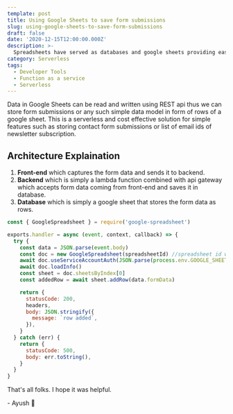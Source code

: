 ```yaml
---
template: post
title: Using Google Sheets to save form submissions
slug: using-google-sheets-to-save-form-submissions
draft: false
date: '2020-12-15T12:00:00.000Z'
description: >-
  Spreadsheets have served as databases and google sheets providing easy to use api can help us in saving any form submission data in it...
category: Serverless
tags:
  - Developer Tools
  - Function as a service
  - Serverless
---
```


Data in Google Sheets can be read and written using REST api thus we can store form submissions or any such simple data model in form of rows of a google sheet.
This is a serverless and cost effective solution for simple features such as storing contact form submissions or list of email ids of newsletter subscription.

## Architecture Explaination

1. **Front-end** which captures the form data and sends it to backend.
2. **Backend** which is simply a lambda function combined with api gateway which accepts form data coming from front-end and saves it in database.
3. **Database** which is simply a google sheet that stores the form data as rows.

```js
const { GoogleSpreadsheet } = require('google-spreadsheet')

exports.handler = async (event, context, callback) => {
  try {
    const data = JSON.parse(event.body)
    const doc = new GoogleSpreadsheet(spreadsheetId) //spreadsheet id where to save form submission data
    await doc.useServiceAccountAuth(JSON.parse(process.env.GOOGLE_SHEETS_CREDENTIALS)) // Google sheets credentials to enable read/write to that spreadsheet
    await doc.loadInfo()
    const sheet = doc.sheetsByIndex[0]
    const addedRow = await sheet.addRow(data.formData)

    return {
      statusCode: 200,
      headers,
      body: JSON.stringify({
        message: `row added`,
      }),
    }
  } catch (err) {
    return {
      statusCode: 500,
      body: err.toString(),
    }
  }
}
```

That's all folks. I hope it was helpful.

\- Ayush 🙂
